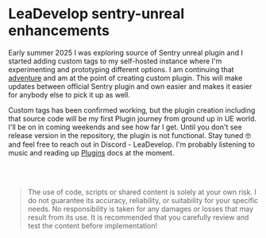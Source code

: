 # LeaDevelop sentry-unreal enhancements

Early summer 2025 I was exploring source of Sentry unreal plugin and I started adding custom tags to my self-hosted instance where I'm experimenting and prototyping different options. 
I am continuing that [adventure](https://leadevelop.net/blog/monitor-unreal-projects-in-sentry/) and am at the point of creating custom plugin. This will make updates between official Sentry plugin and own easier and makes it easier for anybody else to pick it up as well.

Custom tags has been confirmed working, but the plugin creation including that source code will be my first Plugin journey from ground up in UE world. I'll be on in coming weekends and see how far I get.
Until you don't see release version in the repository, the plugin is not functional. Stay tuned 🤓 and feel free to reach out in Discord - LeaDevelop. I'm probably listening to music and reading up [Plugins](https://dev.epicgames.com/documentation/en-us/unreal-engine/plugins-in-unreal-engine) docs at the moment.

</br>
</br>

>The use of code, scripts or shared content is solely at your own risk. I do not guarantee its accuracy, reliability, or suitability for your specific needs. No responsibility is taken for any damages or losses that may result from its use. It is recommended that you carefully review and test the content before implementation!
